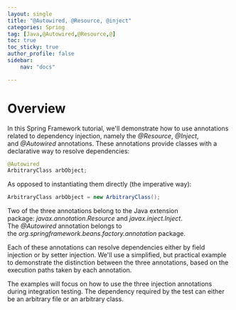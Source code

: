 ```yaml
---
layout: single
title: "@Autowired, @Resource, @inject"
categories: Spring
tag: [Java,@Autowired,@Resource,@]
toc: true
toc_sticky: true
author_profile: false
sidebar:
    nav: "docs"

---
```


# Overview

In this Spring Framework tutorial, we'll demonstrate how to use annotations related to dependency injection, namely the _@Resource_, _@Inject_, and _@Autowired_ annotations. These annotations provide classes with a declarative way to resolve dependencies:

```java
@Autowired 
ArbitraryClass arbObject;
```

As opposed to instantiating them directly (the imperative way):

```java
ArbitraryClass arbObject = new ArbitraryClass();
```

Two of the three annotations belong to the Java extension package: _javax.annotation.Resource_ and _javax.inject.Inject_. The _@Autowired_ annotation belongs to the _org.springframework.beans.factory.annotation_ package.

Each of these annotations can resolve dependencies either by field injection or by setter injection. We'll use a simplified, but practical example to demonstrate the distinction between the three annotations, based on the execution paths taken by each annotation.

The examples will focus on how to use the three injection annotations during integration testing. The dependency required by the test can either be an arbitrary file or an arbitrary class.
